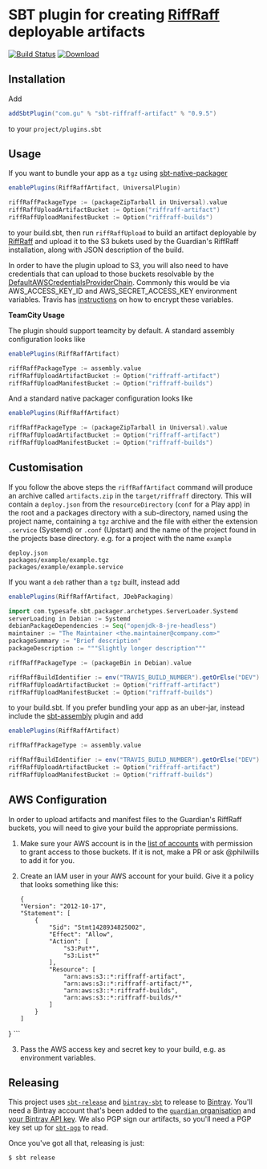 SBT plugin for creating [RiffRaff](https://github.com/guardian/deploy) deployable artifacts 
===========================================================================================

[![Build Status](https://travis-ci.org/guardian/sbt-riffraff-artifact.svg?branch=master)](https://travis-ci.org/guardian/sbt-riffraff-artifact)
[ ![Download](https://api.bintray.com/packages/guardian/sbt-plugins/sbt-riffraff-artifact/images/download.svg) ](https://bintray.com/guardian/sbt-plugins/sbt-riffraff-artifact/_latestVersion)

Installation
------------

Add
```scala
addSbtPlugin("com.gu" % "sbt-riffraff-artifact" % "0.9.5")
```

to your `project/plugins.sbt`

Usage
-----

If you want to bundle your app as a `tgz` using 
[sbt-native-packager](https://github.com/sbt/sbt-native-packager) 

```scala
enablePlugins(RiffRaffArtifact, UniversalPlugin)

riffRaffPackageType := (packageZipTarball in Universal).value
riffRaffUploadArtifactBucket := Option("riffraff-artifact")
riffRaffUploadManifestBucket := Option("riffraff-builds")
```

to your build.sbt, then run `riffRaffUpload` to build an artifact deployable by
[RiffRaff](https://github.com/guardian/deploy) and upload it to the S3 bukets used
by the Guardian's RiffRaff installation, along with JSON description of the build. 

In order to have the plugin upload to S3, you will also need to have credentials that
can upload to those buckets resolvable by the [DefaultAWSCredentialsProviderChain](http://docs.aws.amazon.com/AWSJavaSDK/latest/javadoc/com/amazonaws/auth/DefaultAWSCredentialsProviderChain.html). Commonly this would be via AWS_ACCESS_KEY_ID and 
AWS_SECRET_ACCESS_KEY environment variables. Travis has [instructions](http://docs.travis-ci.com/user/environment-variables/#Encrypting-Variables-Using-a-Public-Key) 
on how to encrypt these variables.

**TeamCity Usage**

The plugin should support teamcity by default. A standard assembly configuration looks like
```scala
enablePlugins(RiffRaffArtifact)

riffRaffPackageType := assembly.value
riffRaffUploadArtifactBucket := Option("riffraff-artifact")
riffRaffUploadManifestBucket := Option("riffraff-builds")
```

And a standard native packager configuration looks like
```scala
enablePlugins(RiffRaffArtifact)

riffRaffPackageType := (packageZipTarball in Universal).value
riffRaffUploadArtifactBucket := Option("riffraff-artifact")
riffRaffUploadManifestBucket := Option("riffraff-builds")
```

Customisation
-------------

If you follow the above steps the `riffRaffArtifact` command will produce an archive called `artifacts.zip` in the 
`target/riffraff` directory. This will contain a `deploy.json` from the `resourceDirectory` (`conf` for a Play app) in 
the root and a packages directory with a sub-directory, named using the project name, containing a `tgz` archive and 
the file with either the extension `.service` (Systemd) or `.conf` (Upstart) and the name of the project found in the projects base 
directory. e.g. for a project with the name `example`

```
deploy.json
packages/example/example.tgz
packages/example/example.service
```

If you want a `deb` rather than a `tgz` built, instead add
```scala
enablePlugins(RiffRaffArtifact, JDebPackaging)

import com.typesafe.sbt.packager.archetypes.ServerLoader.Systemd
serverLoading in Debian := Systemd
debianPackageDependencies := Seq("openjdk-8-jre-headless")
maintainer := "The Maintainer <the.maintainer@company.com>"
packageSummary := "Brief description"
packageDescription := """Slightly longer description"""

riffRaffPackageType := (packageBin in Debian).value

riffRaffBuildIdentifier := env("TRAVIS_BUILD_NUMBER").getOrElse("DEV")
riffRaffUploadArtifactBucket := Option("riffraff-artifact")
riffRaffUploadManifestBucket := Option("riffraff-builds")
```
to your build.sbt. If you prefer bundling your app as an uber-jar, instead include the 
[sbt-assembly](https://github.com/sbt/sbt-assembly) plugin and add

```scala
enablePlugins(RiffRaffArtifact)

riffRaffPackageType := assembly.value

riffRaffBuildIdentifier := env("TRAVIS_BUILD_NUMBER").getOrElse("DEV")
riffRaffUploadArtifactBucket := Option("riffraff-artifact")
riffRaffUploadManifestBucket := Option("riffraff-builds")
```

AWS Configuration
-----------------

In order to upload artifacts and manifest files to the Guardian's RiffRaff buckets, you will need to give your build the appropriate permissions.

1. Make sure your AWS account is in the [list of accounts](https://github.com/guardian/deploy-tools-platform/blob/master/cloudformation/riffraff-buckets.template.yaml) with permission to grant access to those buckets. If it is not, make a PR or ask @philwills to add it for you.

2. Create an IAM user in your AWS account for your build. Give it a policy that looks something like this:

    ```
    {
    "Version": "2012-10-17",
    "Statement": [
        {
            "Sid": "Stmt1428934825002",
            "Effect": "Allow",
            "Action": [
                "s3:Put*",
                "s3:List*"
            ],
            "Resource": [
                "arn:aws:s3::*:riffraff-artifact",
                "arn:aws:s3::*:riffraff-artifact/*",
                "arn:aws:s3::*:riffraff-builds",
                "arn:aws:s3::*:riffraff-builds/*"
            ]
        }
    ]
}
    ```

3. Pass the AWS access key and secret key to your build, e.g. as environment variables.

Releasing
---------

This project uses [`sbt-release`](https://github.com/sbt/sbt-release) and [`bintray-sbt`](https://github.com/softprops/bintray-sbt)
to release to [Bintray](https://bintray.com/guardian/sbt-plugins/sbt-riffraff-artifact). You'll need a Bintray account that's been added to the
[`guardian` organisation](https://bintray.com/guardian/) and [your Bintray API key](https://bintray.com/profile/edit).
We also PGP sign our artifacts, so you'll need a PGP key set up for [`sbt-pgp`](http://www.scala-sbt.org/sbt-pgp/) to read.

Once you've got all that, releasing is just:

```
$ sbt release
```

